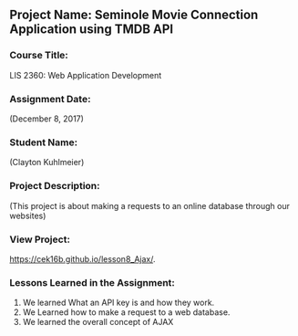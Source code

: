 ## Project Name:  Seminole Movie Connection Application using TMDB API

### Course Title:
LIS 2360:  Web Application Development

### Assignment Date:  
(December 8, 2017)

### Student Name:  
(Clayton Kuhlmeier)

### Project Description:
(This project is about making a requests to an online database through our websites)

### View Project:
 https://cek16b.github.io/lesson8_Ajax/.

### Lessons Learned in the Assignment:
1. We learned What an API key is and how they work.
2. We Learned how to make a request to a web database.
3. We learned the overall concept of AJAX
